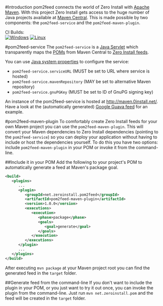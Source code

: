 #Introduction
pom2feed connects the world of Zero Install with [Apache Maven](http://maven.apache.org/). With this project Zero Install gets access to the huge number of Java projects available at [Maven Central](http://search.maven.org/). This is made possible by two components: the ```pom2feed-service``` and the ```pom2feed-maven-plugin```.

CI Builds:  
[![Windows](https://img.shields.io/appveyor/ci/0install/pom2feed.svg?label=Windows)](https://ci.appveyor.com/project/0install/pom2feed)
[![Linux](https://img.shields.io/travis/0install/pom2feed.svg?label=Linux)](https://travis-ci.org/0install/pom2feed)

#pom2feed-service
The ```pom2feed-service``` is a [Java Servlet](http://en.wikipedia.org/wiki/Java_Servlet) which transparently maps the [POMs](http://maven.apache.org/pom.html) from Maven Central to [Zero Install feeds](http://0install.net/interface-spec.html).

You can use [Java system properties](http://docs.oracle.com/javase/tutorial/essential/environment/sysprop.html) to configure the service:
* ```pom2feed-service.serviceURL``` (MUST be set to URL where service is hosted)
* ```pom2feed-service.mavenRepository``` (MAY be set to alternative Maven repository)
* ```pom2feed-service.gnuPGKey``` (MUST be set to ID of GnuPG signing key)

An instance of the pom2feed-service is hosted at http://maven.0install.net/. Have a look at the (automatically generated) [Google Guava feed](http://maven.0install.net/com/google/guava/guava/) for an example.

#pom2feed-maven-plugin
To comfortably create Zero Install feeds for your own Maven project you can use the ```pom2feed-maven-plugin```. This will convert your Maven dependencies to Zero Install dependencies (pointing to the ```pom2feed-service```) so you can deploy your application without having to include or host the dependencies yourself. To do this you have two options: include ```pom2feed-maven-plugin``` in your POM or invoke it from the command-line.

##Include it in your POM
Add the following to your project's POM to automatically generate a feed at Maven's package goal.
```xml
<build>
   <plugins>
      ...
      <plugin>
         <groupId>net.zeroinstall.pom2feed</groupId>
         <artifactId>pom2feed-maven-plugin</artifactId>
         <version>1.0.0</version>
         <executions>
            <execution>
               <phase>package</phase>
               <goals>
                  <goal>generate</goal>
               </goals>
            </execution>
         </executions>
      </plugin>
      ...
   </plugins>
</build>
```
After executing ```mvn package``` at your Maven project root you can find the generated feed in the ```target``` folder.

##Generate feed from the command-line
If you don't want to include the plugin in your POM, or you just want to try it out once, you can invoke the plugin from the command-line. Just run ```mvn net.zeroinstall.pom``` and the feed will be created in the ```target``` folder.
